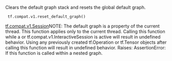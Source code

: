 Clears the default graph stack and resets the global default graph.

```
 tf.compat.v1.reset_default_graph()
```
[tf.compat.v1.Session](https://tensorflow.google.cn/api_docs/python/tf/compat/v1/Session)NOTE: The default graph is a property of the current thread. This function applies only to the current thread. Calling this function while a  or tf.compat.v1.InteractiveSession is active will result in undefined behavior. Using any previously created tf.Operation or tf.Tensor objects after calling this function will result in undefined behavior. Raises: AssertionError: If this function is called within a nested graph.

